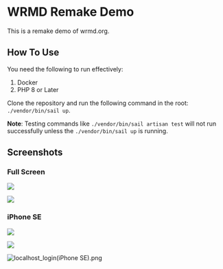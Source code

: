 # WRMD Remake Demo

This is a remake demo of wrmd.org.

## How To Use

You need the following to run effectively:

1. Docker
2. PHP 8 or Later

Clone the repository and run the following command in the root: `./vendor/bin/sail up`.

**Note**: Testing commands like `./vendor/bin/sail artisan test` will not run successfully unless the `./vendor/bin/sail up` is running.

## Screenshots

### Full Screen

![](screenshots/localhost_.png)

![](screenshots/localhost_login.png)

### iPhone SE

![](screenshots/localhost_(iPhone%20SE).png)

![](screenshots/localhost_(iPhone%20SE)_Drawer%20Open.png)

![localhost_login(iPhone SE).png](screenshots/localhost_login%28iPhone%20SE%29.png)
